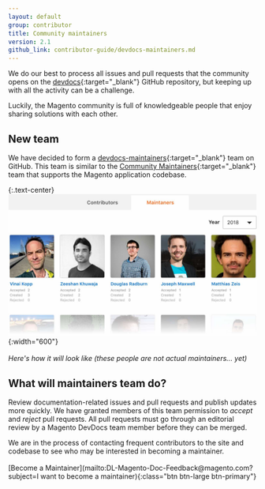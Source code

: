 ```yaml
---
layout: default
group: contributor
title: Community maintainers
version: 2.1
github_link: contributor-guide/devdocs-maintainers.md
---
```


We do our best to process all issues and pull requests that the community opens on the [devdocs](https://github.com/magento/devdocs){:target="_blank"} GitHub repository, but keeping up with all the activity can be a challenge.

Luckily, the Magento community is full of knowledgeable people that enjoy sharing solutions with each other.

## New team

We have decided to form a [devdocs-maintainers](ttps://github.com/orgs/magento/teams/devdocs-maintainers/members){:target="\_blank"} team on GitHub. This team is similar to the [Community Maintainers](https://magento.com/magento-contributors#maintainers){:target="_blank"} team that supports the Magento application codebase.

{:.text-center}
![Future Maintainers page](img/maintainers-sneak-peek.jpg){:width="600"}
<br /><br />_Here's how it will look like (these people are not actual maintainers... yet)_

## What will maintainers team do?

Review documentation-related issues and pull requests and publish updates more quickly. We have granted members of this team permission to _accept_ and _reject_ pull requests. All pull requests must go through an editorial review by a Magento DevDocs team member before they can be merged.

<div class="bs-callout text-center" markdown="1">
We are in the process of contacting frequent contributors to the site and codebase to see who may be interested in becoming a maintainer.
<br /><br />
[Become a Maintainer](mailto:DL-Magento-Doc-Feedback@magento.com?subject=I want to become a maintainer){:class="btn btn-large btn-primary"}
</div>
